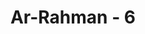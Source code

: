 ---
title: "Ar-Rahman - 6"
no: 6
arabic_no: ٦
ayah: وَّالنَّجْمُ وَالشَّجَرُ يَسْجُدَانِ 
translation: "dan tetumbuhan dan pepohonan, keduanya tunduk (kepada-Nya). "
tafsir: "Allah menyatakan bahwa tanaman-tanaman perdu, dan pohon-pohon yang bercabang, kedua-duanya tunduk kepada kehendak-Nya secara naluri, sebagaimana tunduknya manusia menurut fitrahnya. Perbedaan antara tumbuh-tumbuhan dan pohonpohonan dalam bentuk dan rupa, warna dan rasa, semua itu adalah karena patuh dan tunduk kepada kekuasaan yang menciptakan-Nya"
---